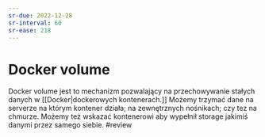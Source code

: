 ```yaml
---
sr-due: 2022-12-28
sr-interval: 60
sr-ease: 218
---
```


# Docker volume
Docker volume jest to mechanizm pozwalający na przechowywanie stałych danych w [[Docker|dockerowych kontenerach.]] Możemy trzymać dane na serverze na którym kontener działa; na zewnętrznych nośnikach; czy tez na chmurze. Możemy też wskazać kontenerowi aby wypełnił storage jakimiś danymi przez samego siebie. 
#review